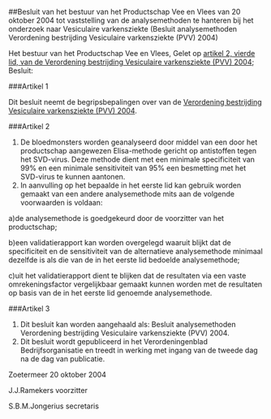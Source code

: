 <meta http-equiv='Content-Type' content='text/html; charset=utf-8' />

##Besluit van het bestuur van het Productschap Vee en Vlees van 20 oktober 2004 tot vaststelling van de analysemethoden te hanteren bij het onderzoek naar Vesiculaire varkensziekte (Besluit analysemethoden Verordening bestrijding Vesiculaire varkensziekte (PVV) 2004)

Het bestuur van het Productschap Vee en Vlees,
Gelet op [artikel 2, vierde lid, van de Verordening bestrijding Vesiculaire varkensziekte (PVV) 2004](../../../../../../../../../pbo/verordening/bestrijding/vesiculaire/varkensziekte/(pvv)/2004/BWBR0017336/README.md);
Besluit:

###Artikel 1 

Dit besluit neemt de begripsbepalingen over van de [Verordening bestrijding Vesiculaire varkensziekte (PVV) 2004](../../../../../../../../../pbo/verordening/bestrijding/vesiculaire/varkensziekte/(pvv)/2004/BWBR0017336/README.md).

###Artikel 2 

1. De bloedmonsters worden geanalyseerd door middel van een door het productschap aangewezen Elisa-methode gericht op antistoffen tegen het SVD-virus. Deze methode dient met een minimale specificiteit van 99% en een minimale sensitiviteit van 95% een besmetting met het SVD-virus te kunnen aantonen.
2. In aanvulling op het bepaalde in het eerste lid kan gebruik worden gemaakt van een andere analysemethode mits aan de volgende voorwaarden is voldaan:

a)de analysemethode is goedgekeurd door de voorzitter van het productschap;

b)een validatierapport kan worden overgelegd waaruit blijkt dat de specificiteit en de sensitiviteit van de alternatieve analysemethode minimaal dezelfde is als die van de in het eerste lid bedoelde analysemethode;

c)uit het validatierapport dient te blijken dat de resultaten via een vaste omrekeningsfactor vergelijkbaar gemaakt kunnen worden met de resultaten op basis van de in het eerste lid genoemde analysemethode.

###Artikel 3 

1. Dit besluit kan worden aangehaald als: Besluit analysemethoden Verordening bestrijding Vesiculaire varkensziekte (PVV) 2004.
2. Dit besluit wordt gepubliceerd in het Verordeningenblad Bedrijfsorganisatie en treedt in werking met ingang van de tweede dag na de dag van publicatie.

Zoetermeer
20 oktober 2004

J.J.Ramekers
voorzitter

S.B.M.Jongerius
secretaris
